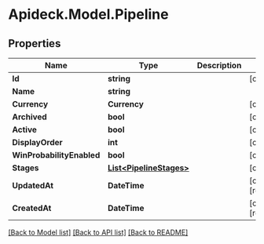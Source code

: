 # Apideck.Model.Pipeline

## Properties

Name | Type | Description | Notes
------------ | ------------- | ------------- | -------------
**Id** | **string** |  | [optional] 
**Name** | **string** |  | 
**Currency** | **Currency** |  | [optional] 
**Archived** | **bool** |  | [optional] 
**Active** | **bool** |  | [optional] 
**DisplayOrder** | **int** |  | [optional] 
**WinProbabilityEnabled** | **bool** |  | [optional] 
**Stages** | [**List&lt;PipelineStages&gt;**](PipelineStages.md) |  | [optional] 
**UpdatedAt** | **DateTime** |  | [optional] [readonly] 
**CreatedAt** | **DateTime** |  | [optional] [readonly] 

[[Back to Model list]](../README.md#documentation-for-models) [[Back to API list]](../README.md#documentation-for-api-endpoints) [[Back to README]](../README.md)

